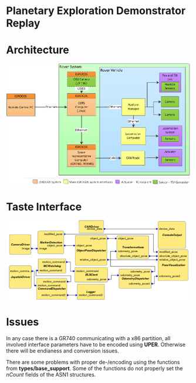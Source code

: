 # Planetary Exploration Demonstrator Replay

# Architecture
![Image of PED Architecture](images/architecture.png)

# Taste Interface

![Image of PED Interaface View](images/interfaceview.png)

# Issues

In any case there is a GR740 communicating with a x86 partition, all involved interface parameters have to be encoded using **UPER**.
Otherwise there will be endianess and conversion issues.

There are some problems with proper de-/encoding using the functions from **types/base\_support**.
Some of the functions do not properly set the *nCount* fields of the ASN1 structures.
